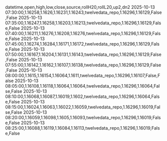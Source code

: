 datetime,open,high,low,close,source,rollH20,rollL20,up2,dn2
2025-10-13 07:30:00,1.16258,1.1626,1.16231,1.16243,twelvedata_repo,1.16296,1.16129,False,False
2025-10-13 07:35:00,1.16247,1.16258,1.16203,1.16213,twelvedata_repo,1.16296,1.16129,False,False
2025-10-13 07:40:00,1.16211,1.16276,1.16208,1.16276,twelvedata_repo,1.16296,1.16129,False,False
2025-10-13 07:45:00,1.16274,1.16284,1.16171,1.16172,twelvedata_repo,1.16296,1.16129,False,False
2025-10-13 07:50:00,1.16167,1.16204,1.16131,1.16143,twelvedata_repo,1.16296,1.16129,False,False
2025-10-13 07:55:00,1.16142,1.16162,1.16107,1.16138,twelvedata_repo,1.16296,1.16129,False,False
2025-10-13 08:00:00,1.1615,1.16154,1.16064,1.1611,twelvedata_repo,1.16296,1.16107,False,False
2025-10-13 08:05:00,1.16108,1.16118,1.16064,1.16064,twelvedata_repo,1.16296,1.16064,False,False
2025-10-13 08:10:00,1.16068,1.16087,1.16019,1.1602,twelvedata_repo,1.16296,1.16064,False,False
2025-10-13 08:15:00,1.16024,1.16063,1.16022,1.16059,twelvedata_repo,1.16296,1.16019,False,False
2025-10-13 08:20:00,1.16059,1.16098,1.1605,1.16093,twelvedata_repo,1.16296,1.16019,False,False
2025-10-13 08:25:00,1.16088,1.16119,1.16084,1.16113,twelvedata_repo,1.16296,1.16019,False,False
